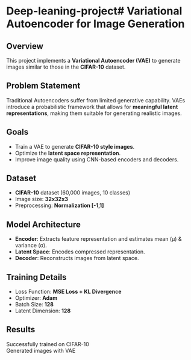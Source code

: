 # Deep-leaning-project# Variational Autoencoder for Image Generation

## Overview
This project implements a **Variational Autoencoder (VAE)** to generate images similar to those in the **CIFAR-10** dataset.

## Problem Statement
Traditional Autoencoders suffer from limited generative capability. VAEs introduce a probabilistic framework that allows for **meaningful latent representations**, making them suitable for generating realistic images.

## Goals
- Train a VAE to generate **CIFAR-10 style images**.
- Optimize the **latent space representation**.
- Improve image quality using CNN-based encoders and decoders.

## Dataset
- **CIFAR-10** dataset (60,000 images, 10 classes)
- Image size: **32x32x3**
- Preprocessing: **Normalization [-1,1]**

## Model Architecture
- **Encoder**: Extracts feature representation and estimates mean (μ) & variance (σ).
- **Latent Space**: Encodes compressed representation.
- **Decoder**: Reconstructs images from latent space.

## Training Details
- Loss Function: **MSE Loss + KL Divergence**
- Optimizer: **Adam**
- Batch Size: **128**
- Latent Dimension: **128**

## Results
 Successfully trained on CIFAR-10  
 Generated images with VAE  



